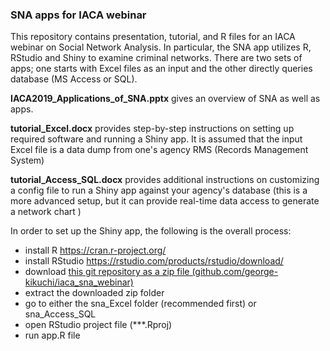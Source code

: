 ### SNA apps for IACA webinar

This repository contains presentation, tutorial, and R files for an IACA webinar on Social Network Analysis.  In particular, the SNA app utilizes R, RStudio and Shiny to examine criminal networks.  There are two sets of apps; one starts with Excel files as an input and the other directly queries database (MS Access or SQL).


**IACA2019_Applications_of_SNA.pptx** gives an overview of SNA as well as apps.

**tutorial_Excel.docx** provides step-by-step instructions on setting up required software and running a Shiny app.  It is assumed that the input Excel file is a data dump from one's agency RMS (Records Management System)

**tutorial_Access_SQL.docx** provides additional instructions on customizing a config file to run a Shiny app against your agency's database (this is a more advanced setup, but it can provide real-time data access to generate a network chart )


In order to set up the Shiny app, the following is the overall process:

 * install R <https://cran.r-project.org/>
 * install RStudio <https://rstudio.com/products/rstudio/download/>
 * download [this git repository as a zip file (github.com/george-kikuchi/iaca_sna_webinar)](https://github.com/george-kikuchi/iaca_sna_webinar/archive/master.zip)
 * extract the downloaded zip folder
 * go to either the sna_Excel folder (recommended first) or sna_Access_SQL
 * open RStudio project file (***.Rproj)
 * run app.R file
 
 
 